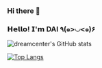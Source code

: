 ### Hi there 👋

<!--
**dreamcenter/dreamcenter** is a ✨ _special_ ✨ repository because its `README.md` (this file) appears on your GitHub profile.

Here are some ideas to get you started:
-->

### 𝗛𝗲𝗹𝗹𝗼! 𝗜'𝗺 DAI ٩(๑>◡<๑)۶

![dreamcenter's GitHub stats](https://github-readme-stats.vercel.app/api?username=dreamcenter&show_icons=true&theme=radical)

[![Top Langs](https://github-readme-stats.vercel.app/api/top-langs/?username=dreamcenter&layout=compact)](https://github.com/anuraghazra/github-readme-stats)
